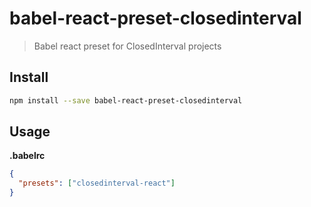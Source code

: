 # babel-react-preset-closedinterval

> Babel react preset for ClosedInterval projects

## Install

```sh
npm install --save babel-react-preset-closedinterval
```

## Usage

**.babelrc**

```json
{
  "presets": ["closedinterval-react"]
}
```

